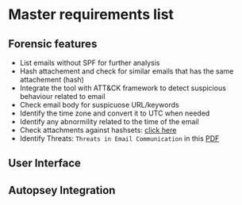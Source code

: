 # Master requirements list

## Forensic features

* List emails without SPF for further analysis
* Hash attachement and check for similar emails that has the same attachement (hash)
* Integrate the tool with ATT&CK framework to detect suspicious behaviour related to email
* Check email body for suspicuose URL/keywords
* Identify the time zone and convert it to UTC when needed
* Identify any abnormility related to the time of the email
* Check attachments against hashsets: [click here](https://www.sleuthkit.org/autopsy/help/hash_db.html)
* Identify Threats: `Threats in Email Communication` in this [PDF](https://www.researchgate.net/profile/Gurpal_Chhabra/publication/286053691_Review_of_E-mail_System_Security_Protocols_and_Email_Forensics/links/5665afcd08ae418a786f1f7d/Review-of-E-mail-System-Security-Protocols-and-Email-Forensics.pdf)

## User Interface

## Autopsey Integration

